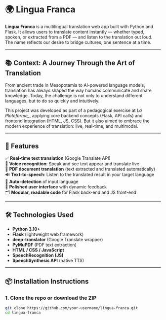 # 🌍 Lingua Franca

**Lingua Franca** is a multilingual translation web app built with Python and Flask. It allows users to translate content instantly — whether typed, spoken, or extracted from a PDF — and listen to the translation out loud. The name reflects our desire to bridge cultures, one sentence at a time.

---

## 📚 Context: A Journey Through the Art of Translation

From ancient trade in Mesopotamia to AI-powered language models, translation has always shaped the way humans communicate and share knowledge. Today, the challenge is not only to understand different languages, but to do so quickly and intuitively.

This project was developed as part of a pedagogical exercise at *La Plateforme_*, applying core backend concepts (Flask, API calls) and frontend integration (HTML, JS, CSS). But it also aimed to embrace the modern experience of translation: live, real-time, and multimodal.

---

## 🚀 Features

✅ **Real-time text translation** (Google Translate API)  
🎤 **Voice recognition**: Speak and see text appear and translate live  
📄 **PDF document translation** (text extracted and translated automatically)  
🔊 **Text-to-speech**: Listen to the translated result in your target language  
🧠 **Auto-detection** of input language  
🎨 **Polished user interface** with dynamic feedback  
🗂️ **Modular, readable code** for Flask back-end and JS front-end

---

## 🛠 Technologies Used

- **Python 3.10+**
- **Flask** (lightweight web framework)
- **deep-translator** (Google Translate wrapper)
- **PyMuPDF** (PDF text extraction)
- **HTML / CSS / JavaScript**
- **SpeechRecognition (JS)**
- **SpeechSynthesis API** (native TTS)

---

## 📦 Installation Instructions

### 1. Clone the repo or download the ZIP

```bash
git clone https://github.com/your-username/lingua-franca.git
cd lingua-franca
